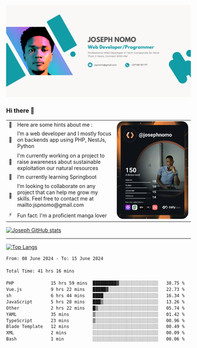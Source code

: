 ![Banner of my profile!](/Joseph_NOMO_NEW.png "Banner")

### Hi there 👋

<!--- | --  | 👋  | Here are some hints about me :                                                                                                 | <td rowspan=6><img src="/devcard.svg" width="400" alt="Joseph NOMO's Dev Card"/></td> |
| --- | --- | ------------------------------------------------------------------------------------------------------------------------------ | ------------------------------------------------------------------------------------- |
| --  | 🔭  | I’m a web developer and I mostly focus on backends app using PHP, NestJs, Python                                               |
| --  | 🦁  | I'm currently working on a project to raise awareness about sustainable exploitation our natural resources                     |
| --  | 🌱  | I’m currently learning Springboot                                                                                              |
| --  | 👯  | I’m looking to collaborate on any project that can help me grow my skills. Feel free to contact me at mailto:jspnomo@gmail.com |
| --  | ⚡  | Fun fact: I'm a proficient manga lover                                                                                         |
--->

<table>
    <tr>
        <td width="1%">👋</td>
        <td width="55%">Here are some hints about me :</td>
        <td rowspan=6 width="44%"><img src="/devcard.svg" width="400" alt="Joseph NOMO's Dev Card"/></td>
    </tr>
    <tr>
        <td>🔭</td>
        <td>I’m a web developer and I mostly focus on backends app using PHP, NestJs, Python</td>
    </tr>
    <tr>
        <td>🦁</td>
        <td>I'm currently working on a project to raise awareness about sustainable exploitation our natural resources</td>
    </tr>
    <tr>
        <td>🌱</td>
        <td>I’m currently learning Springboot</td>
    </tr>
    <tr>
        <td>👯</td>
        <td>I’m looking to collaborate on any project that can help me grow my skills. Feel free to contact me at mailto:jspnomo@gmail.com</td>
    </tr>
    <tr>
        <td>⚡</td>
        <td>Fun fact: I'm a proficient manga lover</td>
    </tr>

</table>

[![Joseph GitHub stats](https://github-readme-stats-seven-sigma-53.vercel.app/api?username=Jspascal)](https://github.com/Jspascal/github-readme-stats)

---

[![Top Langs](https://github-readme-stats-seven-sigma-53.vercel.app/api/top-langs/?username=Jspascal&layout=compact)](https://github.com/Jspascal/github-readme-stats)

<!--START_SECTION:waka-->

```txt
From: 08 June 2024 - To: 15 June 2024

Total Time: 41 hrs 16 mins

PHP              15 hrs 59 mins  █████████▓░░░░░░░░░░░░░░░   38.75 %
Vue.js           9 hrs 22 mins   █████▓░░░░░░░░░░░░░░░░░░░   22.73 %
sh               6 hrs 44 mins   ████░░░░░░░░░░░░░░░░░░░░░   16.34 %
JavaScript       5 hrs 28 mins   ███▒░░░░░░░░░░░░░░░░░░░░░   13.26 %
Other            2 hrs 22 mins   █▒░░░░░░░░░░░░░░░░░░░░░░░   05.74 %
YAML             35 mins         ▒░░░░░░░░░░░░░░░░░░░░░░░░   01.42 %
TypeScript       23 mins         ▒░░░░░░░░░░░░░░░░░░░░░░░░   00.96 %
Blade Template   12 mins         ░░░░░░░░░░░░░░░░░░░░░░░░░   00.49 %
XML              2 mins          ░░░░░░░░░░░░░░░░░░░░░░░░░   00.09 %
Bash             1 min           ░░░░░░░░░░░░░░░░░░░░░░░░░   00.06 %
```

<!--END_SECTION:waka-->
